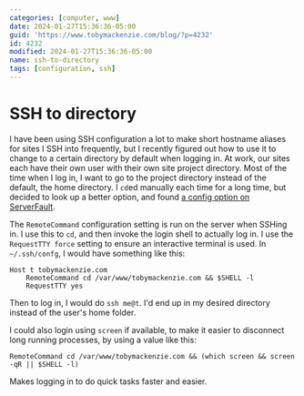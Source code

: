 ```yaml
---
categories: [computer, www]
date: 2024-01-27T15:36:36-05:00
guid: 'https://www.tobymackenzie.com/blog/?p=4232'
id: 4232
modified: 2024-01-27T15:36:36-05:00
name: ssh-to-directory
tags: [configuration, ssh]
---
```


SSH to directory
================

I have been using SSH configuration a lot to make short hostname aliases for sites I SSH into frequently, but I recently figured out how to use it to change to a certain directory by default when logging in.  At work, our sites each have their own user with their own site project directory.  Most of the time when I log in, I want to go to the project directory instead of the default, the home directory.  I `cd`ed manually each time for a long time, but decided to look up a better option, and found [a config option on ServerFault](https://serverfault.com/a/1045158).

<!--more-->

The `RemoteCommand` configuration setting is run on the server when SSHing in.  I use this to `cd`, and then invoke the login shell to actually log in.  I use the `RequestTTY force` setting to ensure an interactive terminal is used.  In `~/.ssh/confg`, I would have something like this:

```
Host t tobymackenzie.com
	RemoteCommand cd /var/www/tobymackenzie.com && $SHELL -l
	RequestTTY yes
```

Then to log in, I would do `ssh me@t`.  I'd end up in my desired directory instead of the user's home folder.

I could also login using `screen` if available, to make it easier to disconnect long running processes, by using a value like this:

```
RemoteCommand cd /var/www/tobymackenzie.com && (which screen && screen -qR || $SHELL -l)
```

Makes logging in to do quick tasks faster and easier.
